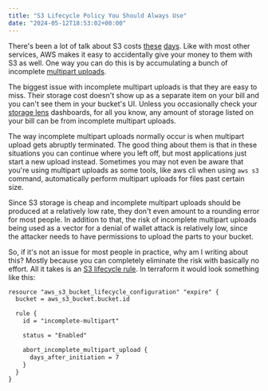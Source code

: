 ```yaml
---
title: "S3 Lifecycle Policy You Should Always Use"
date: "2024-05-12T18:53:02+00:00"
---
```


There's been a lot of talk about S3 costs [these](https://medium.com/@maciej.pocwierz/how-an-empty-s3-bucket-can-make-your-aws-bill-explode-934a383cb8b1) [days](https://twitter.com/jeffbarr/status/1790072050855588265).
Like with most other services, AWS makes it easy to accidentally give your money to them
with S3 as well. One way you can do this is by accumulating a bunch of incomplete [multipart uploads](https://docs.aws.amazon.com/AmazonS3/latest/userguide/mpuoverview.html).

The biggest issue with incomplete multipart uploads is that they are easy to miss.
Their storage cost doesn't show up as a separate item on your bill and you can't
see them in your bucket's UI. Unless you occasionally check your [storage lens](https://aws.amazon.com/s3/storage-lens/)
dashboards, for all you know, any amount of storage listed on your bill can be
from incomplete multipart uploads.

The way incomplete multipart uploads normally occur is when multipart upload gets
abruptly terminated. The good thing about them is that in these situations you
can continue where you left off, but most applications just start a new upload
instead. Sometimes you may not even be aware that you're using multipart uploads
as some tools, like aws cli when using `aws s3` command, automatically perform
multipart uploads for files past certain size.

Since S3 storage is cheap and incomplete multipart uploads should be produced at
a relatively low rate, they don't even amount to a rounding error for most people.
In addition to that, the risk of incomplete multipart uploads being used as a
vector for a denial of wallet attack is relatively low, since the attacker needs
to have permissions to upload the parts to your bucket.

So, if it's not an issue for most people in practice, why am I writing about this?
Mostly because you can completely eliminate the risk with basically no effort.
All it takes is an [S3 lifecycle rule](https://docs.aws.amazon.com/AmazonS3/latest/userguide/mpu-abort-incomplete-mpu-lifecycle-config.html).
In terraform it would look something like this:

<!-- TODO: highlight.js doesn't really support hcl https://github.com/highlightjs/highlight.js/issues/1879
prism.js seems to do so but migrating to it isn't trivial, maybe it's not too much
effort to fork https://github.com/highlightjs/highlightjs-terraform and at least
provide an NPM package.
-->
```txt
resource "aws_s3_bucket_lifecycle_configuration" "expire" {
  bucket = aws_s3_bucket.bucket.id

  rule {
    id = "incomplete-multipart"

    status = "Enabled"

    abort_incomplete_multipart_upload {
      days_after_initiation = 7
    }
  }
}
```
